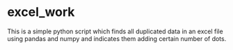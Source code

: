 # excel_work
This is a simple python script which finds all duplicated data in an excel file using pandas and numpy and indicates them adding certain number of dots.
